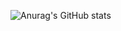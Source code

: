 ![Anurag's GitHub stats](https://github-readme-stats.vercel.app/api?username=minnyww&show_icons=true&theme=synthwave)
